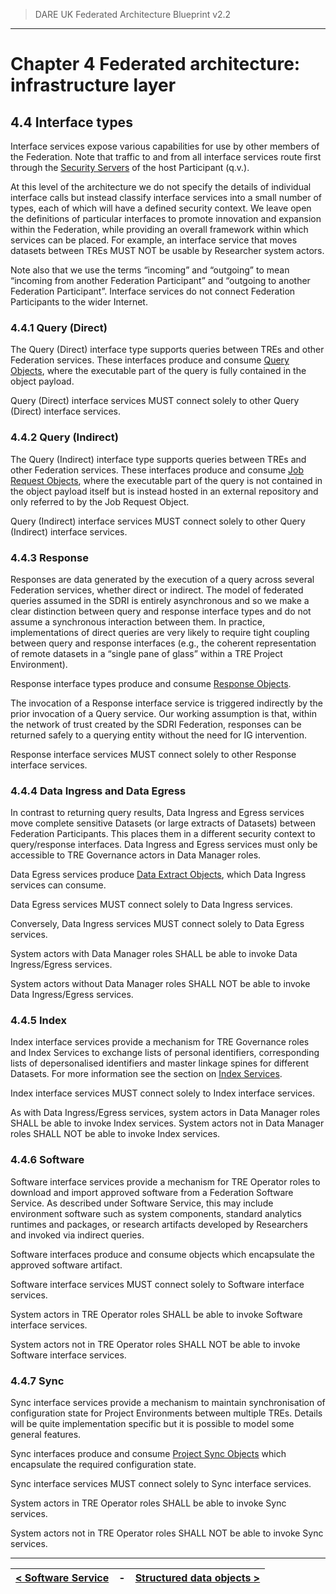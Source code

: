 > DARE UK Federated Architecture Blueprint  v2.2
----

# Chapter 4 Federated architecture: infrastructure layer
## 4.4 Interface types

Interface services expose various capabilities for use by other members of the Federation. Note that traffic to and from all interface services route first through the [Security Servers](4_6_SDRI_Core_Services.md#462-security-server) of the host Participant (q.v.).

At this level of the architecture we do not specify the details of individual interface calls but instead classify interface services into a small number of types, each of which will have a defined security context. We leave open the definitions of particular interfaces to promote innovation and expansion within the Federation, while providing an overall framework within which services can be placed. For example, an interface service that moves datasets between TREs MUST NOT be usable by Researcher system actors.

Note also that we use the terms “incoming” and “outgoing” to mean “incoming from another Federation Participant” and “outgoing to another Federation Participant”. Interface services do not connect Federation Participants to the wider Internet.

### 4.4.1 Query (Direct)

The Query (Direct) interface type supports queries between TREs and other Federation services. These interfaces produce and consume [Query Objects](4_5_Structured_Data_Objects.md#453-query-object), where the executable part of the query is fully contained in the object payload.

Query (Direct) interface services MUST connect solely to other Query (Direct) interface services.

### 4.4.2 Query (Indirect)

The Query (Indirect) interface type supports queries between TREs and other Federation services. These interfaces produce and consume [Job Request Objects](4_5_Structured_Data_Objects.md#454-job-request-object), where the executable part of the query is not contained in the object payload itself but is instead hosted in an external repository and only referred to by the Job Request Object.

Query (Indirect) interface services MUST connect solely to other Query (Indirect) interface services.

### 4.4.3 Response

Responses are data generated by the execution of a query across several Federation services, whether direct or indirect. The model of federated queries assumed in the SDRI is entirely asynchronous and so we make a clear distinction between query and response interface types and do not assume a synchronous interaction between them. In practice, implementations of direct queries are very likely to require tight coupling between query and response interfaces (e.g., the coherent representation of remote datasets in a “single pane of glass” within a TRE Project Environment).

Response interface types produce and consume [Response Objects](4_5_Structured_Data_Objects.md#456-response-object).

The invocation of a Response interface service is triggered indirectly by the prior invocation of a Query service. Our working assumption is that, within the network of trust created by the SDRI Federation, responses can be returned safely to a querying entity without the need for IG intervention.

Response interface services MUST connect solely to other Response interface services. 

### 4.4.4 Data Ingress and Data Egress

In contrast to returning query results, Data Ingress and Egress services move complete sensitive Datasets (or large extracts of Datasets) between Federation Participants. This places them in a different security context to query/response interfaces. Data Ingress and Egress services must only be accessible to TRE Governance actors in Data Manager roles.

Data Egress services produce [Data Extract Objects](4_5_Structured_Data_Objects.md#451-data-extract-object), which Data Ingress services can consume.

Data Egress services MUST connect solely to Data Ingress services.

Conversely, Data Ingress services MUST connect solely to Data Egress services.

System actors with Data Manager roles SHALL be able to invoke Data Ingress/Egress services.

System actors without Data Manager roles SHALL NOT be able to invoke Data Ingress/Egress services.

### 4.4.5 Index

Index interface services provide a mechanism for TRE Governance roles and Index Services to exchange lists of personal identifiers, corresponding lists of depersonalised identifiers and master linkage spines for different Datasets. For more information see the section on [Index Services](4_3_2_Index_Service.md).

Index interface services MUST connect solely to Index interface services.

As with Data Ingress/Egress services, system actors in Data Manager roles SHALL be able to invoke Index services.
System actors not in Data Manager roles SHALL NOT be able to invoke Index services.

### 4.4.6 Software

Software interface services provide a mechanism for TRE Operator roles to download and import approved software from a Federation Software Service. As described under Software Service, this may include environment software such as system components, standard analytics runtimes and packages, or research artifacts developed by Researchers and invoked via indirect queries.

Software interfaces produce and consume objects which encapsulate the approved software artifact.

Software interface services MUST connect solely to Software interface services.

System actors in TRE Operator roles SHALL be able to invoke Software interface services.

System actors not in TRE Operator roles SHALL NOT be able to invoke Software interface services.

### 4.4.7 Sync

Sync interface services provide a mechanism to maintain synchronisation of configuration state for Project Environments between multiple TREs. Details will be quite implementation specific but it is possible to model some general features.

Sync interfaces produce and consume [Project Sync Objects](4_5_Structured_Data_Objects.md#458-project-sync-object) which encapsulate the required configuration state. 

Sync interface services MUST connect solely to Sync interface services.

System actors in TRE Operator roles SHALL be able to invoke Sync services.

System actors not in TRE Operator roles SHALL NOT be able to invoke Sync services.


----

| [< Software Service](4_3_5_Software_Service.md) | - | [Structured data objects >](4_5_Structured_Data_Objects.md) |
| ---- | ---- | ---- |



